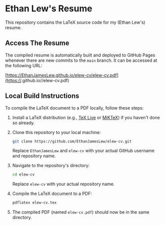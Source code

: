 # Ethan Lew's Resume

This repository contains the LaTeX source code for my (Ethan Lew's) resume.

## Access The Resume

The compiled resume is automatically built and deployed to GitHub Pages whenever there are new commits to the `main` branch. It can be accessed at the following URL:

[https://EthanJamesLew.github.io/elew-cv/elew-cv.pdf](https://<your-github-username>.github.io/<your-repo-name>/elew-cv.pdf)

## Local Build Instructions

To compile the LaTeX document to a PDF locally, follow these steps:

1. Install a LaTeX distribution (e.g., [TeX Live](https://www.tug.org/texlive/) or [MiKTeX](https://miktex.org/)) if you haven't done so already.

2. Clone this repository to your local machine:

    ```bash
    git clone https://github.com/EthanJamesLew/elew-cv.git
    ```

    Replace `EthanJamesLew` and `elew-cv` with your actual GitHub username and repository name.

3. Navigate to the repository's directory:

    ```bash
    cd elew-cv
    ```

    Replace `elew-cv` with your actual repository name.

4. Compile the LaTeX document to a PDF:

    ```bash
    pdflatex elew-cv.tex
    ```

5. The compiled PDF (named `elew-cv.pdf`) should now be in the same directory.